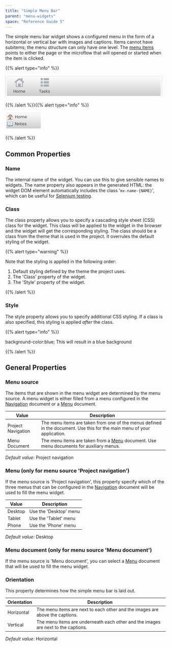```yaml
---
title: "Simple Menu Bar"
parent: "menu-widgets"
space: "Reference Guide 5"
---
```



The simple menu bar widget shows a configured menu in the form of a horizontal or vertical bar with images and captions. Items cannot have subitems; the menu structure can only have one level. The [menu items](menu-item) points to either the page or the microflow that will opened or started when the item is clicked.

{{% alert type="info" %}}

![](attachments/4522345/4751419.png)

{{% /alert %}}{{% alert type="info" %}}

![](attachments/4522345/4751392.png)

{{% /alert %}}

## Common Properties

### Name

The internal name of the widget. You can use this to give sensible names to widgets. The name property also appears in the generated HTML: the widget DOM element automatically includes the class '`mx-name-{NAME}`', which can be useful for [Selenium testing](/howto50/selenium-support).

### Class

The class property allows you to specify a cascading style sheet (CSS) class for the widget. This class will be applied to the widget in the browser and the widget will get the corresponding styling. The class should be a class from the theme that is used in the project. It overrules the default styling of the widget.

{{% alert type="warning" %}}

Note that the styling is applied in the following order:

1.  Default styling defined by the theme the project uses.
2.  The 'Class' property of the widget.
3.  The 'Style' property of the widget.

{{% /alert %}}

### Style

The style property allows you to specify additional CSS styling. If a class is also specified, this styling is applied _after_ the class.

{{% alert type="info" %}}

background-color:blue;
This will result in a blue background

{{% /alert %}}

## General Properties

### Menu source

The items that are shown in the menu widget are determined by the menu source. A menu widget is either filled from a menu configured in the [Navigation](navigation) document or a [Menu](menu) document.

Value              | Description
------------------ | -------
Project Navigation | The menu items are taken from one of the menus defined in the <Navigation> document. Use this for the main menu of your application.
Menu Document      | The menu items are taken from a [Menu](menu) document. Use menu documents for auxiliary menus.


_Default value:_ Project navigation

### Menu (only for menu source 'Project navigation')

If the menu source is 'Project navigation', this property specify which of the three menus that can be configured in the [Navigation](navigation) document will be used to fill the menu widget.

Value   | Description
------- | ----------------------
Desktop | Use the 'Desktop' menu
Tablet  | Use the 'Tablet' menu
Phone   | Use the 'Phone' menu


_Default value:_ Desktop

### Menu document (only for menu source 'Menu document')

If the menu source is 'Menu document', you can select a [Menu](menu) document that will be used to fill the menu widget.

### Orientation

This property determines how the simple menu bar is laid out.

Orientation | Description
----------- | ---------------------------------------------------------------------------------
Horizontal  | The menu items are next to each other and the images are above the captions.
Vertical    | The menu items are underneath each other and the images are next to the captions.


_Default value:_ Horizontal
